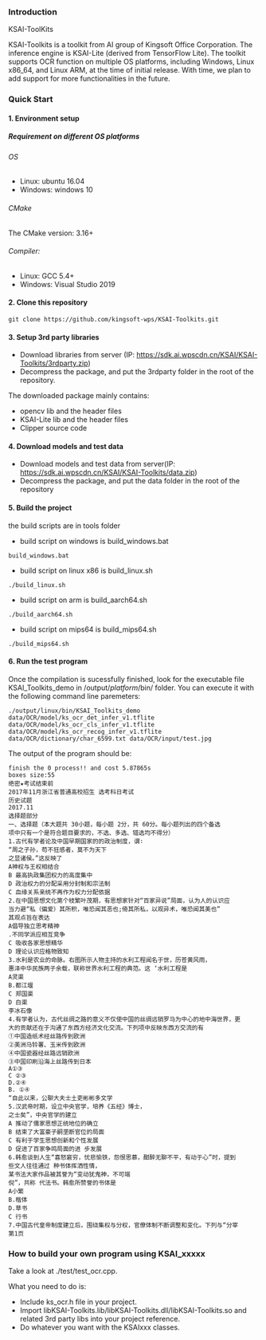 ### Introduction

KSAI-ToolKits

KSAI-Toolkits is a toolkit from AI group of Kingsoft Office Corporation. The inference engine is KSAI-Lite (derived from TensorFlow Lite). The toolkit supports OCR function on multiple OS platforms, including Windows, Linux x86_64, and Linux ARM, at the time of initial release. With time, we plan to add support for more functionalities in the future.

### Quick Start

#### 1. Environment setup

##### Requirement on different OS platforms
###### OS
* Linux: ubuntu 16.04
* Windows: windows 10
###### CMake
The CMake version: 3.16+
###### Compiler:
* Linux: GCC 5.4+
* Windows: Visual Studio 2019
#### 2. Clone this repository
```
git clone https://github.com/kingsoft-wps/KSAI-Toolkits.git
``` 

#### 3. Setup 3rd party libraries
* Download libraries from server (IP: https://sdk.ai.wpscdn.cn/KSAI/KSAI-Toolkits/3rdparty.zip)
* Decompress the package, and put the 3rdparty folder in the root of the repository.

The downloaded package mainly contains:
* opencv lib and the header files 
* KSAI-Lite lib and the header files
* Clipper source code
#### 4. Download models and test data
* Download models and test data from server(IP: https://sdk.ai.wpscdn.cn/KSAI/KSAI-Toolkits/data.zip)
* Decompress the package, and put the data folder in the root of the repository

#### 5. Build the project

the build scripts are in tools folder

* build script on windows is build_windows.bat
```
build_windows.bat
``` 
* build script on linux x86 is build_linux.sh
```
./build_linux.sh
``` 
* build script on arm is build_aarch64.sh
```
./build_aarch64.sh
``` 
* build script on mips64 is build_mips64.sh
```
./build_mips64.sh
``` 

#### 6.  Run the test program

Once the compilation is sucessfully finished, look for the executable file KSAI_Toolkits_demo in /output/$platform$/bin/ folder. You can execute it with the following command line paremeters:
```
./output/linux/bin/KSAI_Toolkits_demo data/OCR/model/ks_ocr_det_infer_v1.tflite data/OCR/model/ks_ocr_cls_infer_v1.tflite data/OCR/model/ks_ocr_recog_infer_v1.tflite data/OCR/dictionary/char_6599.txt data/OCR/input/test.jpg
```
The output of the program should be:
```
finish the 0 process!! and cost 5.87865s
boxes size:55
绝密★考试结束前
2017年11月浙江省普通高校招生 选考科日考试
历史试题
2017.11
选择题部分
一、选择题（本大题共 30小题，每小题 2分，共 60分。每小题列出的四个备选
项中只有一个是符合题目要求的，不选、多选、错选均不得分）
1.古代有学者论及中国早期国家的的政治制度，谓∶
“周之子孙，苟不狂感者，莫不为天下
之显诸侯。”这反映了
A神权与王权相结合
B 最高执政集团权力的高度集中
D 政治权力的分配采用分封制和宗法制
C 血缘关系亲统不再作为权力分配依据
2.在中国思想文化第个枝繁叶茂期，有思想家针对“百家异说”局面，认为人的认识应
当力避“私（偏爱）其所积，唯恐闻其恶也;倚其所私，以观异术，唯恐闻其美也”
其观点旨在表达
A倡导独立思考精神
.不同学派应相互竞争
C 吸收各家思想精华
D 理论认识应格物致知
3.水利是农业的命脉。右图所示人物主持的水利工程闻名于世，历苍黄风雨，
惠泽中华民族两子余载，联称世界水利工程的典范。这 ‘水利工程是
A灵渠
B.都江堰 
C 郑国渠
D 白渠
李冰石像
4.有学者认为，古代丝绸之路的意义不仅使中国的丝绸远销罗马为中心的地中海世界，更
大的贡献还在于沟通了东西方经济文化交流。下列项中反映东西方交流的有
①中国造纸术经丝路传到欧洲
②美洲马铃薯、玉米传到欧洲
④中国瓷器经丝路远销欧洲
③中国印刷沿海上丝路传到日本
A①③
C ②③
D.②④
B. ①④
“自此以来，公聊大夫士土吏彬彬多文学
5.汉武帝时期，设立中央官学，培养《五经》博士，
之士矣”，中央官学的建立
A 推动了儒家思想正统地位的确立
B 结束了大富豪子嗣垄断官位的局面
C 有利于学生思想创新和个性发展
D 促进了百家争鸣局面的进 步发展
6.韩愈谈到人生“喜怒窘穷，忧悲愉铁，怨恨思慕，酣醉无聊不平，有动于心”时，提到
些文人往往通过 种书体挥洒性情，
某书法大家作品被其誉为“变动犹鬼神，不可端
倪”，共称 代法书。韩愈所赞誉的书体是
A小繁
B.楷体
D.草书
C 行书
7.中国古代皇帝制度建立后，围绕集权与分权，官僚体制不断调整和变化。下列与“分宰
第1页
```
### How to build your own program using KSAI_xxxxx
Take a look at ./test/test_ocr.cpp. 

What you need to do is:
* Include ks_ocr.h file in your project.
* Import libKSAI-Toolkits.lib/libKSAI-Toolkits.dll/libKSAI-Toolkits.so and related 3rd party libs into your project reference.
* Do whatever you want with the KSAIxxx classes.
